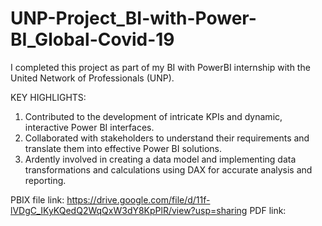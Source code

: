 # UNP-Project_BI-with-Power-BI_Global-Covid-19

I completed this project as part of my BI with PowerBI internship with the United Network of Professionals (UNP).

KEY HIGHLIGHTS:

1. Contributed to the development of intricate KPIs and dynamic, interactive Power BI interfaces.
2. Collaborated with stakeholders to understand their requirements and translate them into effective Power BI solutions.
3. Ardently involved in creating a data model and implementing data transformations and calculations using DAX for accurate analysis and reporting.

PBIX file link: https://drive.google.com/file/d/11f-lVDgC_IKyKQedQ2WqQxW3dY8KpPlR/view?usp=sharing
PDF link:
